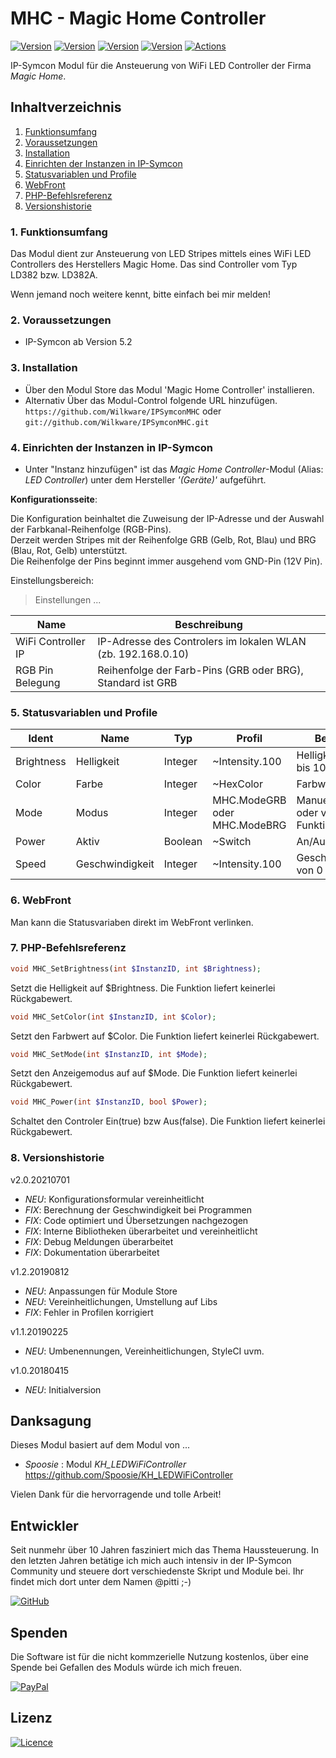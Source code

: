 # MHC - Magic Home Controller

[![Version](https://img.shields.io/badge/Symcon-PHP--Modul-red.svg)](https://www.symcon.de/service/dokumentation/entwicklerbereich/sdk-tools/sdk-php/)
[![Version](https://img.shields.io/badge/Symcon%20Version-5.2-blue.svg)](https://www.symcon.de/produkt/)
[![Version](https://img.shields.io/badge/Modul%20Version-2.0.20210701-orange.svg)](https://github.com/Wilkware/IPSymconMHC)
[![Version](https://img.shields.io/badge/License-CC%20BY--NC--SA%204.0-green.svg)](https://creativecommons.org/licenses/by-nc-sa/4.0/)
[![Actions](https://github.com/Wilkware/IPSymconMHC/workflows/Check%20Style/badge.svg)](https://github.com/Wilkware/IPSymconMHC/actions)

IP-Symcon Modul für die Ansteuerung von WiFi LED Controller der Firma _Magic Home_.

## Inhaltverzeichnis

1. [Funktionsumfang](#1-funktionsumfang)
2. [Voraussetzungen](#2-voraussetzungen)
3. [Installation](#3-installation)
4. [Einrichten der Instanzen in IP-Symcon](#4-einrichten-der-instanzen-in-ip-symcon)
5. [Statusvariablen und Profile](#5-statusvariablen-und-profile)
6. [WebFront](#6-webfront)
7. [PHP-Befehlsreferenz](#7-php-befehlsreferenz)
8. [Versionshistorie](#8-versionshistorie)

### 1. Funktionsumfang

Das Modul dient zur Ansteuerung von LED Stripes mittels eines WiFi LED Controllers des Herstellers Magic Home.
Das sind Controller vom Typ LD382 bzw. LD382A.

Wenn jemand noch weitere kennt, bitte einfach bei mir melden!

### 2. Voraussetzungen

* IP-Symcon ab Version 5.2

### 3. Installation

* Über den Modul Store das Modul 'Magic Home Controller' installieren.
* Alternativ Über das Modul-Control folgende URL hinzufügen.  
`https://github.com/Wilkware/IPSymconMHC` oder `git://github.com/Wilkware/IPSymconMHC.git`

### 4. Einrichten der Instanzen in IP-Symcon

* Unter "Instanz hinzufügen" ist das *Magic Home Controller*-Modul (Alias: *LED Controller*) unter dem Hersteller _'(Geräte)'_ aufgeführt.

__Konfigurationsseite__:

Die Konfiguration beinhaltet die Zuweisung der IP-Adresse und der Auswahl der Farbkanal-Reihenfolge (RGB-Pins).  
Derzeit werden Stripes mit der Reihenfolge GRB (Gelb, Rot, Blau) und BRG (Blau, Rot, Gelb) unterstützt.  
Die Reihenfolge der Pins beginnt immer ausgehend vom GND-Pin (12V Pin).

Einstellungsbereich:

> Einstellungen ...

Name               | Beschreibung
------------------ | ---------------------------------
WiFi Controller IP | IP-Adresse des Controlers im lokalen WLAN (zb. 192.168.0.10)
RGB Pin Belegung   | Reihenfolge der Farb-Pins (GRB oder BRG), Standard ist GRB

### 5. Statusvariablen und Profile

Ident         | Name                | Typ       |  Profil                      | Beschreibung
------------- | ------------------- | --------- | ---------------------------- | -------------------------------------------------------
Brightness    | Helligkeit          | Integer   | ~Intensity.100               | Helligkeitswert von 0 bis 100%
Color         | Farbe               | Integer   | ~HexColor                    | Farbwert
Mode          | Modus               | Integer   | MHC.ModeGRB oder MHC.ModeBRG | Manueller Farbmodus oder vordefinierter Funktionsmodus
Power         | Aktiv               | Boolean   | ~Switch                      | An/Aus Schalter
Speed         | Geschwindigkeit     | Integer   | ~Intensity.100               | Geschwindigkeitswert von 0 bis 100%

### 6. WebFront

Man kann die Statusvariaben direkt im WebFront verlinken.

### 7. PHP-Befehlsreferenz

```php
void MHC_SetBrightness(int $InstanzID, int $Brightness);
```

Setzt die Helligkeit auf $Brightness. Die Funktion liefert keinerlei Rückgabewert.

```php
void MHC_SetColor(int $InstanzID, int $Color);
```

Setzt den Farbwert auf $Color. Die Funktion liefert keinerlei Rückgabewert.

```php
void MHC_SetMode(int $InstanzID, int $Mode);
```

Setzt den Anzeigemodus auf auf $Mode. Die Funktion liefert keinerlei Rückgabewert.

```php
void MHC_Power(int $InstanzID, bool $Power);
```

Schaltet den Controler Ein(true) bzw Aus(false). Die Funktion liefert keinerlei Rückgabewert.

### 8. Versionshistorie

v2.0.20210701

* _NEU_: Konfigurationsformular vereinheitlicht
* _FIX_: Berechnung der Geschwindigkeit bei Programmen
* _FIX_: Code optimiert und Übersetzungen nachgezogen
* _FIX_: Interne Bibliotheken überarbeitet und vereinheitlicht
* _FIX_: Debug Meldungen überarbeitet
* _FIX_: Dokumentation überarbeitet

v1.2.20190812

* _NEU_: Anpassungen für Module Store
* _NEU_: Vereinheitlichungen, Umstellung auf Libs
* _FIX_: Fehler in Profilen korrigiert

v1.1.20190225

* _NEU_: Umbenennungen, Vereinheitlichungen, StyleCI uvm.

v1.0.20180415

* _NEU_: Initialversion

## Danksagung

Dieses Modul basiert auf dem Modul von ...

* _Spoosie_ : Modul _KH\_LEDWiFiController_ <https://github.com/Spoosie/KH_LEDWiFiController>

Vielen Dank für die hervorragende und tolle Arbeit!

## Entwickler

Seit nunmehr über 10 Jahren fasziniert mich das Thema Haussteuerung. In den letzten Jahren betätige ich mich auch intensiv in der IP-Symcon Community und steuere dort verschiedenste Skript und Module bei. Ihr findet mich dort unter dem Namen @pitti ;-)

[![GitHub](https://img.shields.io/badge/GitHub-@wilkware-blueviolet.svg?logo=github)](https://wilkware.github.io/)

## Spenden

Die Software ist für die nicht kommzerielle Nutzung kostenlos, über eine Spende bei Gefallen des Moduls würde ich mich freuen.

[![PayPal](https://img.shields.io/badge/PayPal-spenden-blue.svg?logo=paypal)](https://www.paypal.com/cgi-bin/webscr?cmd=_s-xclick&hosted_button_id=8816166)

## Lizenz

[![Licence](https://licensebuttons.net/i/l/by-nc-sa/transparent/00/00/00/88x31-e.png)](https://creativecommons.org/licenses/by-nc-sa/4.0/)
